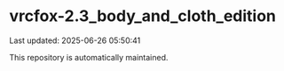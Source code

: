 # vrcfox-2.3_body_and_cloth_edition

Last updated: 2025-06-26 05:50:41

This repository is automatically maintained.
